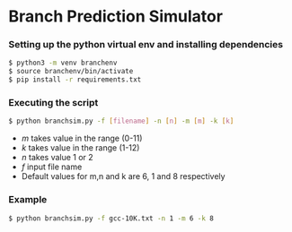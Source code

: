 # Branch Prediction Simulator

### Setting up the python virtual env and installing dependencies
```sh
$ python3 -m venv branchenv
$ source branchenv/bin/activate
$ pip install -r requirements.txt
```

### Executing the script
```sh
$ python branchsim.py -f [filename] -n [n] -m [m] -k [k]
```

 - *m* takes value in the range (0-11)
 - *k* takes value in the range (1-12)
 - *n* takes value 1 or 2
 - *f* input file name
 - Default values for m,n and k are  6, 1 and 8 respectively

### Example
```sh
$ python branchsim.py -f gcc-10K.txt -n 1 -m 6 -k 8
```
